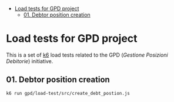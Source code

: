 - [Load tests for GPD project](#load-tests-for-gpd-project)
  - [01. Debtor position creation](#01-debtor-position-creation)
# Load tests for GPD project

This is a set of [k6](https://k6.io) load tests related to the GPD (_Gestione Posizioni Debitorie_) initiative.


## 01. Debtor position creation

```
k6 run gpd/load-test/src/create_debt_postion.js
```
